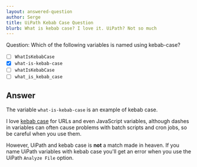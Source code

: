 ```yaml
---
layout: answered-question
author: Serge
title: UiPath Kebab Case Question
blurb: What is kebab case? I love it. UiPath? Not so much
---
```


Question: Which of the following variables is named using kebab-case?

- [ ]   `WhatIsKebabCase`
- [x]   `what-is-kebab-case`
- [ ]   `whatIsKebabCase`
- [ ]   `what_is_kebab_case`

## Answer

The variable `what-is-kebab-case` is an example of kebab case.

I love [kebab case](https://www.theserverside.com/blog/Coffee-Talk-Java-News-Stories-and-Opinions/Why-you-should-make-kebab-case-a-URL-naming-convention-best-practice) for URLs and even JavaScript variables, although dashes in variables can often cause problems with batch scripts and cron jobs, so be careful when you use them.

However, UiPath and kebab case is **not** a match made in heaven. If you name UiPath variables with kebab case you'll get an error when you use the UiPath `Analyze File` option.

